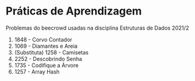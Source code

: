 # Práticas de Aprendizagem

Problemas do beecrowd usadas na disciplina Estruturas de Dados 2021/2

1. 1848 - Corvo Contador
2. 1069 - Diamantes e Areia
3. (Substituta) 1258 - Camisetas
4. 2252 - Descobrindo Senha
5. 1735 - Codifique a Árvore
6. 1257 - Array Hash
